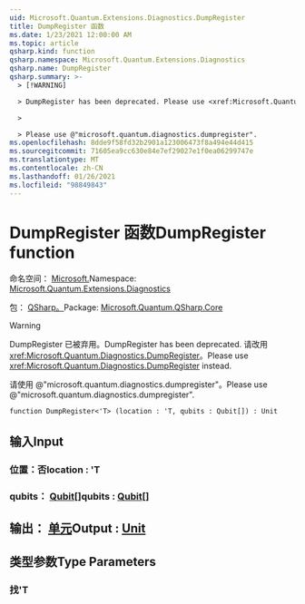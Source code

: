 ```yaml
---
uid: Microsoft.Quantum.Extensions.Diagnostics.DumpRegister
title: DumpRegister 函数
ms.date: 1/23/2021 12:00:00 AM
ms.topic: article
qsharp.kind: function
qsharp.namespace: Microsoft.Quantum.Extensions.Diagnostics
qsharp.name: DumpRegister
qsharp.summary: >-
  > [!WARNING]

  > DumpRegister has been deprecated. Please use <xref:Microsoft.Quantum.Diagnostics.DumpRegister> instead.

  >

  > Please use @"microsoft.quantum.diagnostics.dumpregister".
ms.openlocfilehash: 8dde9f58fd32b2901a123006473f8a494e44d415
ms.sourcegitcommit: 71605ea9cc630e84e7ef29027e1f0ea06299747e
ms.translationtype: MT
ms.contentlocale: zh-CN
ms.lasthandoff: 01/26/2021
ms.locfileid: "98849843"
---
```

# <a name="dumpregister-function"></a><span data-ttu-id="abfa6-102">DumpRegister 函数</span><span class="sxs-lookup"><span data-stu-id="abfa6-102">DumpRegister function</span></span>

<span data-ttu-id="abfa6-103">命名空间： [Microsoft.](xref:Microsoft.Quantum.Extensions.Diagnostics)</span><span class="sxs-lookup"><span data-stu-id="abfa6-103">Namespace: [Microsoft.Quantum.Extensions.Diagnostics](xref:Microsoft.Quantum.Extensions.Diagnostics)</span></span>

<span data-ttu-id="abfa6-104">包： [QSharp。](https://nuget.org/packages/Microsoft.Quantum.QSharp.Core)</span><span class="sxs-lookup"><span data-stu-id="abfa6-104">Package: [Microsoft.Quantum.QSharp.Core](https://nuget.org/packages/Microsoft.Quantum.QSharp.Core)</span></span>


> [!WARNING]
> <span data-ttu-id="abfa6-105">DumpRegister 已被弃用。</span><span class="sxs-lookup"><span data-stu-id="abfa6-105">DumpRegister has been deprecated.</span></span> <span data-ttu-id="abfa6-106">请改用 <xref:Microsoft.Quantum.Diagnostics.DumpRegister>。</span><span class="sxs-lookup"><span data-stu-id="abfa6-106">Please use <xref:Microsoft.Quantum.Diagnostics.DumpRegister> instead.</span></span>
>
> <span data-ttu-id="abfa6-107">请使用 @"microsoft.quantum.diagnostics.dumpregister"。</span><span class="sxs-lookup"><span data-stu-id="abfa6-107">Please use @"microsoft.quantum.diagnostics.dumpregister".</span></span>



```qsharp
function DumpRegister<'T> (location : 'T, qubits : Qubit[]) : Unit
```


## <a name="input"></a><span data-ttu-id="abfa6-108">输入</span><span class="sxs-lookup"><span data-stu-id="abfa6-108">Input</span></span>

### <a name="location--t"></a><span data-ttu-id="abfa6-109">位置：否</span><span class="sxs-lookup"><span data-stu-id="abfa6-109">location : 'T</span></span>




### <a name="qubits--qubit"></a><span data-ttu-id="abfa6-110">qubits： [Qubit](xref:microsoft.quantum.lang-ref.qubit)[]</span><span class="sxs-lookup"><span data-stu-id="abfa6-110">qubits : [Qubit](xref:microsoft.quantum.lang-ref.qubit)[]</span></span>





## <a name="output--unit"></a><span data-ttu-id="abfa6-111">输出： [单元](xref:microsoft.quantum.lang-ref.unit)</span><span class="sxs-lookup"><span data-stu-id="abfa6-111">Output : [Unit](xref:microsoft.quantum.lang-ref.unit)</span></span>



## <a name="type-parameters"></a><span data-ttu-id="abfa6-112">类型参数</span><span class="sxs-lookup"><span data-stu-id="abfa6-112">Type Parameters</span></span>

### <a name="t"></a><span data-ttu-id="abfa6-113">找</span><span class="sxs-lookup"><span data-stu-id="abfa6-113">'T</span></span>

